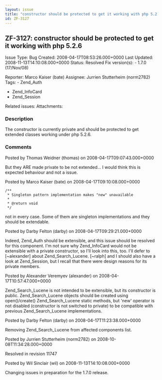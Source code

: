 ```yaml
---
layout: issue
title: "constructor should be protected to get it working with php 5.2.6"
id: ZF-3127
---
```


ZF-3127: constructor should be protected to get it working with php 5.2.6
-------------------------------------------------------------------------

 Issue Type: Bug Created: 2008-04-17T08:53:26.000+0000 Last Updated: 2008-11-13T14:10:08.000+0000 Status: Resolved Fix version(s): - 1.7.0 (17/Nov/08)
 
 Reporter:  Marco Kaiser (bate)  Assignee:  Jurrien Stutterheim (norm2782)  Tags: - Zend\_Auth
- Zend\_InfoCard
- Zend\_Session
 
 Related issues: 
 Attachments: 
### Description

The constructor is currently private and should be protected to get extended classes working under php 5.2.6.

 

 

### Comments

Posted by Thomas Weidner (thomas) on 2008-04-17T09:07:43.000+0000

But they ARE made private to be not extended... I would think this is expected behaviour and not a issue.

 

 

Posted by Marco Kaiser (bate) on 2008-04-17T09:10:08.000+0000

 
    /**
     * Singleton pattern implementation makes "new" unavailable
     *
     * @return void
     */


not in every case. Some of them are singleton implementations and they should be extendable.

 

 

Posted by Darby Felton (darby) on 2008-04-17T09:29:21.000+0000

Indeed, Zend\_Auth should be extensible, and this issue should be resolved for this component. I'm not sure why Zend\_InfoCard would not be extensible with a private constructor, so I'll look into this, too. I'll defer to [~alexander] about Zend\_Search\_Lucene. [~ralph] and I should also have a look at Zend\_Session, but I recall that there were design reasons for its private members.

 

 

Posted by Alexander Veremyev (alexander) on 2008-04-17T10:57:47.000+0000

Zend\_Search\_Lucene is not intended to be extensible, but its constructor is public. Zend\_Search\_Lucene objects should be created using open()/create() Zend\_Search\_Lucene static methods, but 'new' operator is not disabled (constructor is not switched to private) to be compatible with previous Zend\_Search\_Lucene implementations.

 

 

Posted by Darby Felton (darby) on 2008-04-17T11:23:38.000+0000

Removing Zend\_Search\_Lucene from affected components list.

 

 

Posted by Jurrien Stutterheim (norm2782) on 2008-10-08T11:34:28.000+0000

Resolved in revision 11747

 

 

Posted by Wil Sinclair (wil) on 2008-11-13T14:10:08.000+0000

Changing issues in preparation for the 1.7.0 release.

 

 